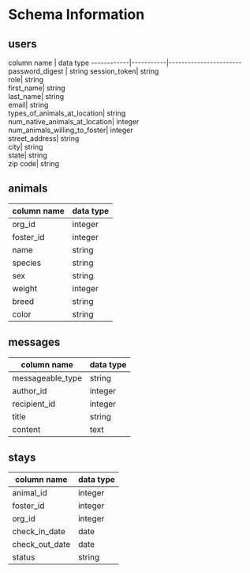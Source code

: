 # Schema Information

## users
column name | data type
------------|-----------|-----------------------
password_digest | string
session_token| string  
role| string  
first_name| string  
last_name| string  
email| string  
types_of_animals_at_location| string  
num_native_animals_at_location| integer  
num_animals_willing_to_foster| integer  
street_address| string  
city| string  
state| string  
zip code| string  



## animals
column name | data type
------------|-----------
org_id | integer
foster_id | integer
name | string
species | string
sex | string
weight | integer
breed | string
color | string

## messages
column name | data type
------------|-----------
messageable_type | string
author_id | integer
recipient_id | integer
title | string
content | text

## stays
column name | data type
------------|-----------
animal_id | integer
foster_id | integer
org_id | integer
check_in_date | date
check_out_date | date
status | string
